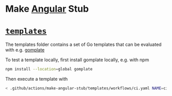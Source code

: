 # Make [Angular](https://angular.io) Stub

# [`templates`](./templates)

The templates folder contains a set of Go templates that can be evaluated with
e.g. [gomplate](https://github.com/hairyhenderson/gomplate)

To test a template locally, first install gomplate locally, e.g. with npm

```bash
npm install --location=global gomplate
```

Then execute a template with
```bash
< .github/actions/make-angular-stub/templates/workflows/ci.yaml NAME=ci gomplate
```
